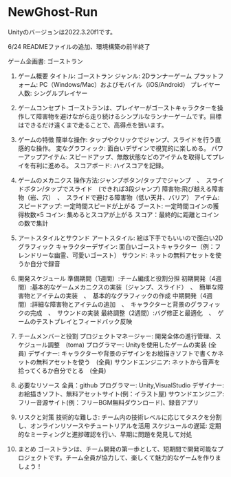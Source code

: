 # NewGhost-Run
Unityのバージョンは2022.3.20f1です。

6/24 READMEファイルの追加、環境構築の前半終了


ゲーム企画書: ゴーストラン

1. ゲーム概要
タイトル: ゴーストラン
ジャンル: 2Dランナーゲーム
プラットフォーム: PC（Windows/Mac）およびモバイル（iOS/Android）
プレイヤー人数: シングルプレイヤー

2. ゲームコンセプト
ゴーストランは、プレイヤーがゴーストキャラクターを操作して障害物を避けながら走り続けるシンプルなランナーゲームです。目標はできるだけ遠くまで走ることで、高得点を狙います。

3. ゲームの特徴
簡単な操作: タップやクリックでジャンプ、スライドを行う直感的な操作。
変なグラフィック: 面白いデザインで視覚的に楽しめる。
パワーアップアイテム: スピードアップ、無敵状態などのアイテムを取得してプレイを有利に進める。
スコアボード: ハイスコアを記録。

4. ゲームのメカニクス
操作方法:ジャンプボタン/タップでジャンプ　、　スライドボタン/タップでスライド　(できれば3段ジャンプ)
障害物:飛び越える障害物（岩、穴）　、　スライドで避ける障害物（低い天井、バリア）
アイテム:スピードアップ: 一定時間スピードが上がる
ブースト: 一定時間コインの獲得枚数×5
コイン: 集めるとスコアが上がる
スコア：最終的に距離とコインの数で集計

5. アートスタイルとサウンド
アートスタイル: 絵は下手でもいいので面白い2Dグラフィック
キャラクターデザイン: 面白いゴーストキャラクター（例：フレンドリーな幽霊、可愛いゴースト）
サウンド: ネットの無料アセットを使うか自分で録音

6. 開発スケジュール
準備期間（1週間）:チーム編成と役割分担
初期開発（4週間）:基本的なゲームメカニクスの実装（ジャンプ、スライド）　、　簡単な障害物とアイテムの実装　、　基本的なグラフィックの作成
中期開発（4週間）:詳細な障害物とアイテムの追加　、　キャラクターと背景のグラフィックの完成　、　サウンドの実装
最終調整（2週間）:バグ修正と最適化　、　ゲームのテストプレイとフィードバック反映

7. チームメンバーと役割
プロジェクトマネージャー: 開発全体の進行管理、スケジュール調整　(toma)
プログラマー: Unityを使用したゲームの実装 (全員)
デザイナー: キャラクターや背景のデザインをお絵描きソフトで書くかネットの無料アセットを使う　(全員)
サウンドエンジニア: ネットから音声を拾ってくるか自分でとる　(全員)

8. 必要なリソース
全員：github
プログラマー: Unity,VisualStudio
デザイナー: お絵描きソフト、無料アセットサイト(例：イラスト屋)
サウンドエンジニア: フリー音源サイト(例：フリーBGM無料ダウンロード)、録音アプリ

10. リスクと対策
技術的な難しさ: チーム内の技術レベルに応じてタスクを分割し、オンラインリソースやチュートリアルを活用
スケジュールの遅延: 定期的なミーティングと進捗確認を行い、早期に問題を発見して対処

11. まとめ
ゴーストランは、チーム開発の第一歩として、短期間で開発可能なプロジェクトです。チーム全員が協力して、楽しくて魅力的なゲームを作りましょう！
